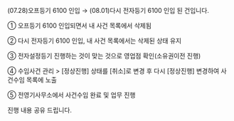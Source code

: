 (07.28)오프등기 6100 인입 → (08.01)다시 전자등기 6100 인입 된 건입니다. 

  

① 오프등기 6100 인입되면서 내 사건 목록에서 삭제됨

② 다시 전자등기 6100 인입, 내 사건 목록에서는 삭제된 상태 유지

③ 전자설정등기 진행하는 것이 맞는 것으로 영업점 확인(소유권이전 진행)

④ 수임사건 관리 > [정상진행] 상태를 [취소]로 변경 후 다시 [정상진행] 변경하여 사건수임 목록에 노출

⑤ 전영기사무소에서 사건수임 완료 및 업무 진행

  

진행 내용 공유 드립니다.